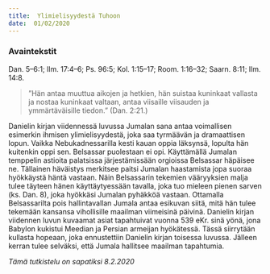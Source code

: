 ```yaml
---
title:  Ylimielisyydestä Tuhoon
date:  01/02/2020
---
```


### Avaintekstit
Dan. 5–6:1;  Ilm. 17:4–6;  Ps. 96:5;  Kol. 1:15–17;  Room. 1:16–32;  Saarn. 8:11;  Ilm. 14:8.

> <p></p>
> ”Hän antaa muuttua aikojen ja hetkien, hän suistaa kuninkaat vallasta ja nostaa kuninkaat valtaan, antaa viisaille viisauden ja ymmärtäväisille tiedon.” (Dan. 2:21.)

Danielin kirjan viidennessä luvussa Jumalan sana antaa voimallisen esimerkin ihmisen ylimielisyydestä, joka saa tyrmäävän ja dramaattisen lopun. Vaikka Nebukadnessarilla kesti kauan oppia läksynsä, lopulta hän kuitenkin oppi sen. Belsassar puolestaan ei opi. Käyttämällä Jumalan temppelin astioita palatsissa järjestämissään orgioissa Belsassar häpäisee ne. Tällainen häväistys merkitsee paitsi Jumalan haastamista jopa suoraa hyökkäystä häntä vastaan. Näin Belsassarin tekemien vääryyksien malja tulee täyteen hänen käyttäytyessään tavalla, joka tuo mieleen pienen sarven (ks. Dan. 8), joka hyökkäsi Jumalan pyhäkköä vastaan. Ottamalla Belsassarilta pois hallintavallan Jumala antaa esikuvan siitä, mitä hän tulee tekemään kansansa vihollisille maailman viimeisinä päivinä. Danielin kirjan viidennen luvun kuvaamat asiat tapahtuivat vuonna 539 eKr. sinä yönä, jona Babylon kukistui Meedian ja Persian armeijan hyökätessä. Tässä siirrytään kullasta hopeaan, joka ennustettiin Danielin kirjan toisessa luvussa. Jälleen kerran tulee selväksi, että Jumala hallitsee maailman tapahtumia.

_Tämä tutkistelu on sapatiksi 8.2.2020_